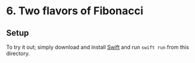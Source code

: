 # 6. Two flavors of Fibonacci

## Setup
To try it out; simply download and install [Swift](https://www.swift.org/download/) and run `swift run` from this directory.

